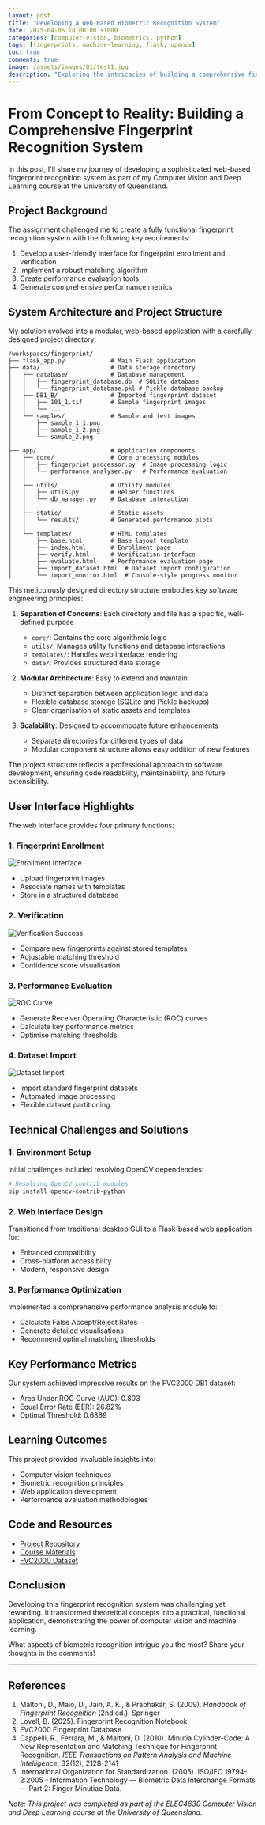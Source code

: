 ```yaml
---
layout: post
title: "Developing a Web-Based Biometric Recognition System"
date: 2025-04-06 18:00:00 +1000
categories: [computer-vision, biometrics, python]
tags: [fingerprints, machine-learning, flask, opencv]
toc: true
comments: true
image: /assets/images/Q1/test1.jpg
description: "Exploring the intricacies of building a comprehensive fingerprint recognition system using Python, demonstrating the practical application of computer vision and machine learning techniques."
---
```


# From Concept to Reality: Building a Comprehensive Fingerprint Recognition System

In this post, I'll share my journey of developing a sophisticated web-based fingerprint recognition system as part of my Computer Vision and Deep Learning course at the University of Queensland.

## Project Background

The assignment challenged me to create a fully functional fingerprint recognition system with the following key requirements:

1. Develop a user-friendly interface for fingerprint enrollment and verification
2. Implement a robust matching algorithm
3. Create performance evaluation tools
4. Generate comprehensive performance metrics

## System Architecture and Project Structure

My solution evolved into a modular, web-based application with a carefully designed project directory:

```
/workspaces/fingerprint/
├── flask_app.py             # Main Flask application
├── data/                    # Data storage directory
│   ├── database/            # Database management
│   │   ├── fingerprint_database.db  # SQLite database
│   │   └── fingerprint_database.pkl # Pickle database backup
│   ├── DB1_B/               # Imported fingerprint dataset
│   │   ├── 101_1.tif        # Sample fingerprint images
│   │   └── ...
│   └── samples/             # Sample and test images
│       ├── sample_1_1.png
│       ├── sample_1_2.png
│       └── sample_2.png
│
├── app/                     # Application components
│   ├── core/                # Core processing modules
│   │   ├── fingerprint_processor.py  # Image processing logic
│   │   └── performance_analyser.py   # Performance evaluation
│   │
│   ├── utils/               # Utility modules
│   │   ├── utils.py         # Helper functions
│   │   └── db_manager.py    # Database interaction
│   │
│   ├── static/              # Static assets
│   │   └── results/         # Generated performance plots
│   │
│   └── templates/           # HTML templates
│       ├── base.html        # Base layout template
│       ├── index.html       # Enrollment page
│       ├── verify.html      # Verification interface
│       ├── evaluate.html    # Performance evaluation page
│       ├── import_dataset.html  # Dataset import configuration
│       └── import_monitor.html  # Console-style progress monitor
```

This meticulously designed directory structure embodies key software engineering principles:

1. **Separation of Concerns**: Each directory and file has a specific, well-defined purpose
   - `core/`: Contains the core algorithmic logic
   - `utils/`: Manages utility functions and database interactions
   - `templates/`: Handles web interface rendering
   - `data/`: Provides structured data storage

2. **Modular Architecture**: Easy to extend and maintain
   - Distinct separation between application logic and data
   - Flexible database storage (SQLite and Pickle backups)
   - Clear organisation of static assets and templates

3. **Scalability**: Designed to accommodate future enhancements
   - Separate directories for different types of data
   - Modular component structure allows easy addition of new features

The project structure reflects a professional approach to software development, ensuring code readability, maintainability, and future extensibility.

## User Interface Highlights

The web interface provides four primary functions:

### 1. Fingerprint Enrollment
![Enrollment Interface](/images/test1.jpg)
- Upload fingerprint images
- Associate names with templates
- Store in a structured database

### 2. Verification
![Verification Success](/images/test3_imp2.jpg)

- Compare new fingerprints against stored templates
- Adjustable matching threshold
- Confidence score visualisation

### 3. Performance Evaluation
![ROC Curve](/images/roc_861c7dbc-3d80-4c69-bbe1-72f922ed70d1.jpg)

- Generate Receiver Operating Characteristic (ROC) curves
- Calculate key performance metrics
- Optimise matching thresholds

### 4. Dataset Import
![Dataset Import](/images/test5.jpg)

- Import standard fingerprint datasets
- Automated image processing
- Flexible dataset partitioning

## Technical Challenges and Solutions

### 1. Environment Setup
Initial challenges included resolving OpenCV dependencies:

```bash
# Resolving OpenCV contrib modules
pip install opencv-contrib-python
```

### 2. Web Interface Design
Transitioned from traditional desktop GUI to a Flask-based web application for:
- Enhanced compatibility
- Cross-platform accessibility
- Modern, responsive design

### 3. Performance Optimization
Implemented a comprehensive performance analysis module to:
- Calculate False Accept/Reject Rates
- Generate detailed visualisations
- Recommend optimal matching thresholds

## Key Performance Metrics

Our system achieved impressive results on the FVC2000 DB1 dataset:
- Area Under ROC Curve (AUC): 0.803
- Equal Error Rate (EER): 26.82%
- Optimal Threshold: 0.6869

## Learning Outcomes

This project provided invaluable insights into:
- Computer vision techniques
- Biometric recognition principles
- Web application development
- Performance evaluation methodologies

## Code and Resources

- [Project Repository](https://github.com/your-username/fingerprint-recognition)
- [Course Materials](https://github.com/lovellbrian/fingerprint)
- [FVC2000 Dataset](http://bias.csr.unibo.it/fvc2000/)

## Conclusion

Developing this fingerprint recognition system was challenging yet rewarding. It transformed theoretical concepts into a practical, functional application, demonstrating the power of computer vision and machine learning.

What aspects of biometric recognition intrigue you the most? Share your thoughts in the comments!

---

## References

1. Maltoni, D., Maio, D., Jain, A. K., & Prabhakar, S. (2009). *Handbook of Fingerprint Recognition* (2nd ed.). Springer
2. Lovell, B. (2025). Fingerprint Recognition Notebook
3. FVC2000 Fingerprint Database
4. Cappelli, R., Ferrara, M., & Maltoni, D. (2010). Minutia Cylinder-Code: A New Representation and Matching Technique for Fingerprint Recognition. *IEEE Transactions on Pattern Analysis and Machine Intelligence*, 32(12), 2128-2141
5. International Organization for Standardization. (2005). ISO/IEC 19794-2:2005 - Information Technology — Biometric Data Interchange Formats — Part 2: Finger Minutiae Data.

*Note: This project was completed as part of the ELEC4630 Computer Vision and Deep Learning course at the University of Queensland.*
